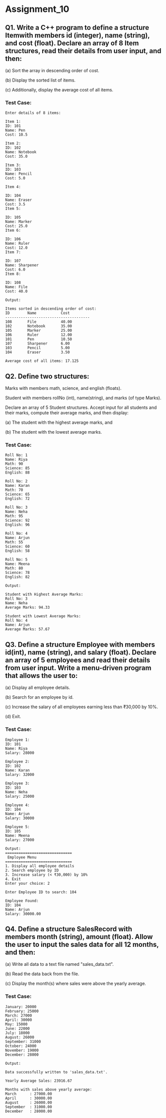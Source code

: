 # Assignment_10
## Q1. Write a C++ program to define a structure Itemwith members id (integer), name (string), and cost (float). Declare an array of 8 Item structures, read their details from user input, and then:

  (a) Sort the array in descending order of cost.

  (b) Display the sorted list of items.

  (c) Additionally, display the average cost of all items.

### Test Case:
```text
Enter details of 8 items:

Item 1:
ID: 101
Name: Pen
Cost: 10.5

Item 2:
ID: 102
Name: Notebook
Cost: 35.0

Item 3:
ID: 103
Name: Pencil
Cost: 5.0

Item 4:

ID: 104
Name: Eraser
Cost: 3.5
Item 5:

ID: 105
Name: Marker
Cost: 25.0
Item 6:

ID: 106
Name: Ruler
Cost: 12.0
Item 7:

ID: 107
Name: Sharpener
Cost: 6.0
Item 8:

ID: 108
Name: File
Cost: 40.0

Output:

Items sorted in descending order of cost:
ID        Name           Cost      
--------------------------------------
108       File           40.00     
102       Notebook       35.00     
105       Marker         25.00     
106       Ruler          12.00     
101       Pen            10.50     
107       Sharpener      6.00      
103       Pencil         5.00      
104       Eraser         3.50      

Average cost of all items: 17.125

```

## Q2. Define two structures:

   Marks with members math, science, and english (floats).

   Student with members rollNo (int), name(string), and marks (of type Marks).

   Declare an array of 5 Student structures. Accept input for all students and their marks, compute their average marks, and then display:

  (a) The student with the highest average marks, and

  (b) The student with the lowest average marks.

### Test Case:
```text
Roll No: 1
Name: Riya
Math: 90
Science: 85
English: 88

Roll No: 2
Name: Karan
Math: 70
Science: 65
English: 72

Roll No: 3
Name: Neha
Math: 95
Science: 92
English: 96

Roll No: 4
Name: Arjun
Math: 55
Science: 60
English: 58

Roll No: 5
Name: Meena
Math: 80
Science: 78
English: 82

Output:

Student with Highest Average Marks:
Roll No: 3
Name: Neha
Average Marks: 94.33

Student with Lowest Average Marks:
Roll No: 4
Name: Arjun
Average Marks: 57.67
```
## Q3. Define a structure Employee with members id(int), name (string), and salary (float). Declare an array of 5 employees and read their details from user input. Write a menu-driven program that allows the user to:

(a) Display all employee details.

(b) Search for an employee by id.

(c) Increase the salary of all employees earning less than ₹30,000 by 10%.

(d) Exit.

### Test Case:
```text
Employee 1:
ID: 101
Name: Riya
Salary: 28000

Employee 2:
ID: 102
Name: Karan
Salary: 32000

Employee 3:
ID: 103
Name: Neha
Salary: 25000

Employee 4:
ID: 104
Name: Arjun
Salary: 30000

Employee 5:
ID: 105
Name: Meena
Salary: 27000

Output:
==============================
 Employee Menu 
==============================
1. Display all employee details
2. Search employee by ID
3. Increase salary (< ₹30,000) by 10%
4. Exit
Enter your choice: 2

Enter Employee ID to search: 104

Employee Found:
ID: 104
Name: Arjun
Salary: 30000.00
```
## Q4. Define a structure SalesRecord with members month (string), amount (float). Allow the user to input the sales data for all 12 months, and then:

  (a) Write all data to a text file named "sales_data.txt".

  (b) Read the data back from the file.

  (c) Display the month(s) where sales were above the yearly average.

### Test Case:
```text
January: 20000
February: 25000
March: 27000
April: 30000
May: 15000
June: 22000
July: 18000
August: 26000
September: 31000
October: 24000
November: 19000
December: 28000

Output:

Data successfully written to 'sales_data.txt'.

Yearly Average Sales: 23916.67

Months with sales above yearly average:
March      : 27000.00
April      : 30000.00
August     : 26000.00
September  : 31000.00
December   : 28000.00
